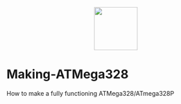 <div id="header" align="center">
  <img src="https://media.giphy.com/media/mFDWuDppjQJjite6FS/giphy.gif" width="100"/>
</div>

# Making-ATMega328
How to make a fully functioning ATMega328/ATmega328P
